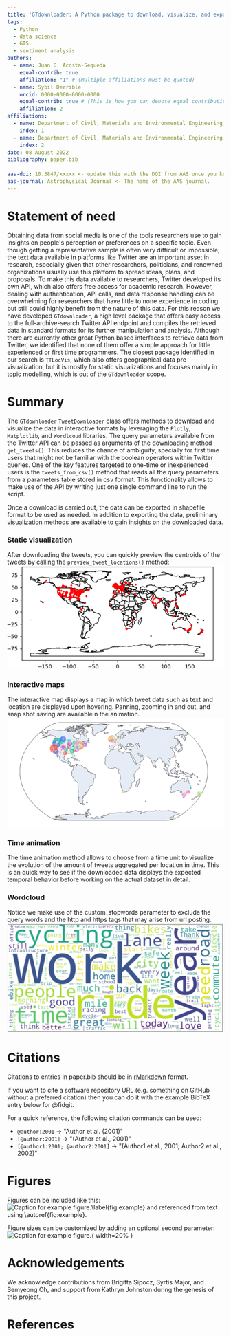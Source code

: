 ```yaml
---
title: 'GTdownloader: A Python package to download, visualize, and export georeferenced tweets'
tags:
  - Python
  - data science
  - GIS
  - sentiment analysis
authors:
  - name: Juan G. Acosta-Sequeda
    equal-contrib: true
    affiliation: "1" # (Multiple affiliations must be quoted)
  - name: Sybil Derrible
    orcid: 0000-0000-0000-0000
    equal-contrib: true # (This is how you can denote equal contributions between multiple authors)
    affiliation: 2
affiliations:
  - name: Department of Civil, Materials and Environmental Engineering, Associate Professor, University of Illinois at Chicago, USA
    index: 1
  - name: Department of Civil, Materials and Environmental Engineering, PhD student, University of Illinois at Chicago, USA
    index: 2
date: 08 August 2022
bibliography: paper.bib

aas-doi: 10.3847/xxxxx <- update this with the DOI from AAS once you know it.
aas-journal: Astrophysical Journal <- The name of the AAS journal.
---
```


# Statement of need

Obtaining data from social media is one of the tools researchers use to gain insights
on people's perception or preferences on a specific topic. Even though getting a
representative sample is often very difficult or impossible, the text data available
in platforms like Twitter are an important asset in research, especially given that 
other researchers, politicians, and renowned organizations usually use this platform 
to spread ideas, plans, and proposals. To make this data available to researchers, Twitter
developed its own API, which also offers free access for academic research. However, 
dealing with authentication, API calls, and data response handling can be overwhelming
for researchers that have little to none experience in coding but still could highly benefit
from the nature of this data. For this reason we have developed `GTdownloader`, a high level 
package that offers easy access to the full-archive-search Twitter API endpoint and compiles the 
retrieved data in standard formats for its further manipulation and analysis. Although there are
currently other great Python based interfaces to retrieve data from Twitter, 
we identified that none of them offer a simple approach for little experienced or
first time programmers. The closest package identified in our search is `TTLocVis`,
which also offers geographical data pre-visualization, but it is mostly for static
visualizations and focuses mainly in topic modelling, which is out of the 
`GTdownloader` scope.


# Summary

The `GTdownloader` `TweetDownloader` class offers  methods to download and visualize the 
data in interactive formats by leveraging the `Plotly`, `Matplotlib`, and `Wordlcoud` libraries. 
The query parameters available from the Twitter API can be passed as arguments of the downloading
method `get_tweets()`. This reduces the chance of ambiguity, specially for first time users that 
might not be familiar with the boolean operators within Twitter queries. One of the key features 
targeted to one-time or inexperienced users is the `tweets_from_csv()` method that reads all the 
query parameters from a parameters table stored in csv format. This functionality allows to make use
of the API by writing just one single command line to run the script. 

Once a download is carried out, the data can be exported in shapefile format to be used as needed.
In addition to exporting the data, preliminary visualization methods are available to gain 
insights on the downloaded data.

### Static visualization

After downloading the tweets, you can quickly preview the centroids of the tweets by calling 
the `preview_tweet_locations()` method:
![image](figures/bike_simple_map.png)

### Interactive maps
The interactive map displays a map in which tweet data such as text and location are displayed
upon hovering. Panning, zooming in and out, and snap shot saving are available n the animation. 
![image](figures/interactive.png)

### Time animation
The time animation method allows to choose from a time unit to visualize the evolution of the amount
of tweets aggregated per location in time. This is an quick way to see if the downloaded data displays
the expected temporal behavior before working on the actual dataset in detail. 

### Wordcloud
Notice we make use of the custom_stopwords parameter to exclude the query words and the http and
https tags that may arise from url posting.
![image](figures/wordcloud_white.png)




# Citations

Citations to entries in paper.bib should be in
[rMarkdown](http://rmarkdown.rstudio.com/authoring_bibliographies_and_citations.html)
format.

If you want to cite a software repository URL (e.g. something on GitHub without a preferred
citation) then you can do it with the example BibTeX entry below for @fidgit.

For a quick reference, the following citation commands can be used:
- `@author:2001`  ->  "Author et al. (2001)"
- `[@author:2001]` -> "(Author et al., 2001)"
- `[@author1:2001; @author2:2001]` -> "(Author1 et al., 2001; Author2 et al., 2002)"

# Figures

Figures can be included like this:
![Caption for example figure.\label{fig:example}](figure.png)
and referenced from text using \autoref{fig:example}.

Figure sizes can be customized by adding an optional second parameter:
![Caption for example figure.](figure.png){ width=20% }

# Acknowledgements

We acknowledge contributions from Brigitta Sipocz, Syrtis Major, and Semyeong
Oh, and support from Kathryn Johnston during the genesis of this project.

# References